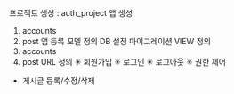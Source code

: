 프로젝트 생성 : auth_project
앱 생성
1. accounts
2. post
앱 등록
모델 정의
DB 설정
마이그레이션
VIEW 정의
1. accounts
2. post
URL 정의
✳ 회원가입
✳ 로그인
✳ 로그아웃
✳ 권한 제어
- 게시글 등록/수정/삭제



